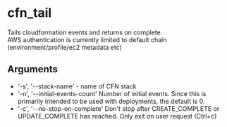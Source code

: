 # cfn_tail

Tails cloudformation events and returns on complete.  
AWS authentication is currently limited to default chain (environment/profile/ec2 metadata etc)

## Arguments

* '-s', '--stack-name' - name of CFN stack
* '-n', '--initial-events-count' Number of initial events. Since this is primarily intended to be used with deployments, the default is 0.
* '-c', '--no-stop-on-complete'  Don't stop after CREATE_COMPLETE or UPDATE_COMPLETE has reached. Only exit on user request (Ctrl+c)

